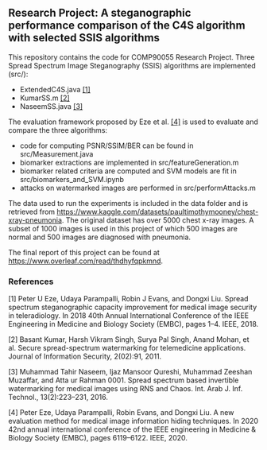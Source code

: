 ## Research Project: A steganographic performance comparison of the C4S algorithm with selected SSIS algorithms

This repository contains the code for COMP90055 Research Project. Three Spread Spectrum Image Steganography (SSIS)
algorithms are implemented (src/):
* ExtendedC4S.java [[1]](#1)
* KumarSS.m [[2]](#2)
* NaseemSS.java [[3]](#3)

The evaluation framework proposed by Eze et al. [[4]](#4) is used to evaluate and compare the three algorithms:
* code for computing PSNR/SSIM/BER can be found in src/Measurement.java
* biomarker extractions are implemented in src/featureGeneration.m
* biomarker related criteria are computed and SVM models are fit in src/biomarkers_and_SVM.ipynb
* attacks on watermarked images are performed in src/performAttacks.m

The data used to run the experiments is included in the data folder and is retrieved from https://www.kaggle.com/datasets/paultimothymooney/chest-xray-pneumonia. The original dataset has over 5000 chest x-ray images. A subset of 1000 images is used in this project of which 500 images are normal and 500 images are diagnosed with pneumonia.

The final report of this project can be found at https://www.overleaf.com/read/thdhyfqpkmnd.

### References
<a id="1">[1]</a>
Peter U Eze, Udaya Parampalli, Robin J Evans, and Dongxi Liu.
Spread spectrum steganographic capacity improvement for medical image security in teleradiology.
In 2018 40th Annual International Conference of the IEEE Engineering in Medicine and Biology Society (EMBC), pages 1–4. IEEE, 2018.

<a id="1">[2]</a>
Basant Kumar, Harsh Vikram Singh, Surya Pal Singh, Anand Mohan, et al.
Secure spread-spectrum watermarking for telemedicine applications.
Journal of Information Security, 2(02):91, 2011.

<a id="1">[3]</a>
Muhammad Tahir Naseem, Ijaz Mansoor Qureshi, Muhammad Zeeshan Muzaffar, and Atta ur Rahman 0001.
Spread spectrum based invertible watermarking for medical images using RNS and Chaos. Int. Arab J. Inf. Technol., 13(2):223–231, 2016.

<a id="1">[4]</a>
Peter Eze, Udaya Parampalli, Robin Evans, and Dongxi Liu.
A new evaluation method for medical image information hiding techniques.
In 2020 42nd annual international conference of the IEEE engineering in Medicine & Biology Society (EMBC), pages 6119–6122. IEEE, 2020.
